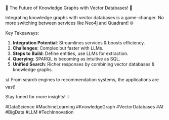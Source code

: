 
🚀 The Future of Knowledge Graphs with Vector Databases! 🚀

Integrating knowledge graphs with vector databases is a game-changer. No more switching between services like Neo4j and Quadrant! 🌐

Key Takeaways:
1. **Integration Potential**: Streamlines services & boosts efficiency.
2. **Challenges**: Complex but faster with LLMs.
3. **Steps to Build**: Define entities, use LLMs for extraction.
4. **Querying**: SPARQL is becoming as intuitive as SQL.
5. **Unified Search**: Richer responses by combining vector databases & knowledge graphs.

📊 From search engines to recommendation systems, the applications are vast!

Stay tuned for more insights! 💡

#DataScience #MachineLearning #KnowledgeGraph #VectorDatabases #AI #BigData #LLM #TechInnovation
